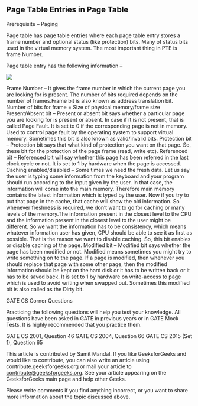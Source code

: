 ## Page Table Entries in Page Table

Prerequisite – Paging

Page table has page table entries where each page table entry stores a frame number and optional status (like protection) bits. Many of status bits used in the virtual memory system. The most important thing in PTE is frame Number.

Page table entry has the following information –

![](https://github.com/nu11secur1ty/Kernel-and-Types-of-kernels/blob/master/PTE/screen/Capture-24.png)

Frame Number – It gives the frame number in which the current page you are looking for is present. The number of bits required depends on the number of frames.Frame bit is also known as address translation bit.
Number of bits for frame = Size of physical memory/frame size
Present/Absent bit – Present or absent bit says whether a particular page you are looking for is present or absent. In case if it is not present, that is called Page Fault. It is set to 0 if the corresponding page is not in memory. Used to control page fault by the operating system to support virtual memory. Sometimes this bit is also known as valid/invalid bits.
Protection bit – Protection bit says that what kind of protection you want on that page. So, these bit for the protection of the page frame (read, write etc).
Referenced bit – Referenced bit will say whether this page has been referred in the last clock cycle or not. It is set to 1 by hardware when the page is accessed.
Caching enabled/disabled – Some times we need the fresh data. Let us say the user is typing some information from the keyboard and your program should run according to the input given by the user. In that case, the information will come into the main memory. Therefore main memory contains the latest information which is typed by the user. Now if you try to put that page in the cache, that cache will show the old information. So whenever freshness is required, we don’t want to go for caching or many levels of the memory.The information present in the closest level to the CPU and the information present in the closest level to the user might be different. So we want the information has to be consistency, which means whatever information user has given, CPU should be able to see it as first as possible. That is the reason we want to disable caching. So, this bit enables or disable caching of the page.
Modified bit – Modified bit says whether the page has been modified or not. Modified means sometimes you might try to write something on to the page. If a page is modified, then whenever you should replace that page with some other page, then the modified information should be kept on the hard disk or it has to be written back or it has to be saved back. It is set to 1 by hardware on write-access to page which is used to avoid writing when swapped out. Sometimes this modified bit is also called as the Dirty bit.

GATE CS Corner Questions

Practicing the following questions will help you test your knowledge. All questions have been asked in GATE in previous years or in GATE Mock Tests. It is highly recommended that you practice them.

GATE CS 2001, Question 46
GATE CS 2004, Question 66
GATE CS 2015 (Set 1), Question 65


This article is contributed by Samit Mandal. If you like GeeksforGeeks and would like to contribute, you can also write an article using contribute.geeksforgeeks.org or mail your article to contribute@geeksforgeeks.org. See your article appearing on the GeeksforGeeks main page and help other Geeks.

Please write comments if you find anything incorrect, or you want to share more information about the topic discussed above.
